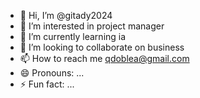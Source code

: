 - 👋 Hi, I’m @gitady2024
- 👀 I’m interested in project manager
- 🌱 I’m currently learning ia
- 💞️ I’m looking to collaborate on business
- 📫 How to reach me qdoblea@gmail.com
- 😄 Pronouns: ...
- ⚡ Fun fact: ...

<!---
gitady2024/gitady2024 is a ✨ special ✨ repository because its `README.md` (this file) appears on your GitHub profile.
You can click the Preview link to take a look at your changes.
--->
